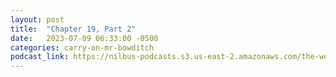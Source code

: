 ```yaml
---
layout: post
title:  "Chapter 19, Part 2"
date:   2023-07-09 06:33:00 -0500
categories: carry-on-mr-bowditch
podcast_link: https://nilbus-podcasts.s3.us-east-2.amazonaws.com/the-well-trained-mind/Carry%20On,%20Mr.%20Bowditch/Chapter%2019,%20Part%202.mp3
---
```

